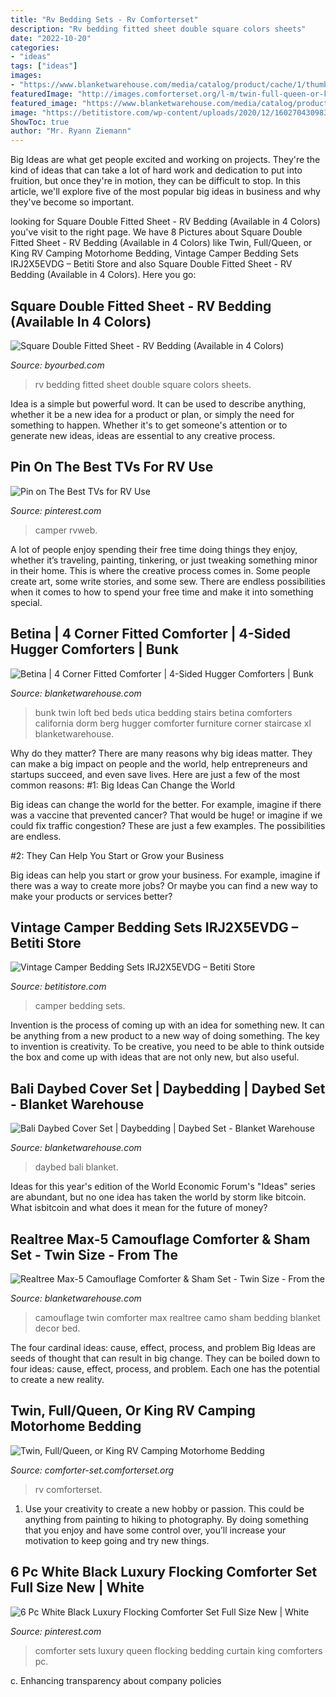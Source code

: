 ```yaml
---
title: "Rv Bedding Sets - Rv Comforterset"
description: "Rv bedding fitted sheet double square colors sheets"
date: "2022-10-20"
categories:
- "ideas"
tags: ["ideas"]
images:
- "https://www.blanketwarehouse.com/media/catalog/product/cache/1/thumbnail/9df78eab33525d08d6e5fb8d27136e95/m/a/max5_bed_9.jpg"
featuredImage: "http://images.comforterset.org/l-m/twin-full-queen-or-king-rv-camping.jpg"
featured_image: "https://www.blanketwarehouse.com/media/catalog/product/cache/1/thumbnail/9df78eab33525d08d6e5fb8d27136e95/m/a/max5_bed_9.jpg"
image: "https://betitistore.com/wp-content/uploads/2020/12/1602704309839-8f20206a-ce79-4882-af29-4e5b5a5d5e17.jpeg"
ShowToc: true
author: "Mr. Ryann Ziemann"
---
```



Big Ideas are what get people excited and working on projects. They're the kind of ideas that can take a lot of hard work and dedication to put into fruition, but once they're in motion, they can be difficult to stop. In this article, we'll explore five of the most popular big ideas in business and why they've become so important.

	

		
looking for Square Double Fitted Sheet - RV Bedding (Available in 4 Colors) you've visit to the right page. We have 8 Pictures about Square Double Fitted Sheet - RV Bedding (Available in 4 Colors) like Twin, Full/Queen, or King RV Camping Motorhome Bedding, Vintage Camper Bedding Sets IRJ2X5EVDG – Betiti Store and also Square Double Fitted Sheet - RV Bedding (Available in 4 Colors). Here you go:
		
    
## Square Double Fitted Sheet - RV Bedding (Available In 4 Colors)

<img loading=lazy src="http://cdn3.volusion.com/evqre.ktvax/v/vspfiles/photos/FRSSS-RV-BYB-TSQUAREDFIT-2.jpg" onerror="this.onerror=null;this.src='https://tse4.mm.bing.net/th?id=OIP.tGeMX8h7_woU2PEi6aLYFAHaGq&amp;pid=15.1';" alt="Square Double Fitted Sheet - RV Bedding (Available in 4 Colors)">

_Source: byourbed.com_

>rv bedding fitted sheet double square colors sheets. 

	

Idea is a simple but powerful word. It can be used to describe anything, whether it be a new idea for a product or plan, or simply the need for something to happen. Whether it's to get someone's attention or to generate new ideas, ideas are essential to any creative process.

    
## Pin On The Best TVs For RV Use

<img loading=lazy src="https://i.pinimg.com/736x/38/ae/93/38ae935e89671288a80ef32caea96c8b.jpg" onerror="this.onerror=null;this.src='https://tse2.mm.bing.net/th?id=OIP.nC3hNyubFv2SjuVq7BgziAHaEO&amp;pid=15.1';" alt="Pin on The Best TVs for RV Use">

_Source: pinterest.com_

>camper rvweb. 

	

A lot of people enjoy spending their free time doing things they enjoy, whether it’s traveling, painting, tinkering, or just tweaking something minor in their home. This is where the creative process comes in. Some people create art, some write stories, and some sew. There are endless possibilities when it comes to how to spend your free time and make it into something special.

    
## Betina | 4 Corner Fitted Comforter | 4-Sided Hugger Comforters | Bunk

<img loading=lazy src="https://www.blanketwarehouse.com/media/catalog/product/cache/1/thumbnail/9df78eab33525d08d6e5fb8d27136e95/b/e/betina_bunk_5.jpg" onerror="this.onerror=null;this.src='https://tse2.mm.bing.net/th?id=OIP._rxPzTZV4Do5SG7uSKKQjwHaHa&amp;pid=15.1';" alt="Betina | 4 Corner Fitted Comforter | 4-Sided Hugger Comforters | Bunk">

_Source: blanketwarehouse.com_

>bunk twin loft bed beds utica bedding stairs betina comforters california dorm berg hugger comforter furniture corner staircase xl blanketwarehouse. 

	

Why do they matter?
There are many reasons why big ideas matter. They can make a big impact on people and the world, help entrepreneurs and startups succeed, and even save lives. Here are just a few of the most common reasons:
#1: Big Ideas Can Change the World

Big ideas can change the world for the better. For example, imagine if there was a vaccine that prevented cancer? That would be huge! or imagine if we could fix traffic congestion? These are just a few examples. The possibilities are endless.

#2: They Can Help You Start or Grow your Business

Big ideas can help you start or grow your business. For example, imagine if there was a way to create more jobs? Or maybe you can find a new way to make your products or services better?

    
## Vintage Camper Bedding Sets IRJ2X5EVDG – Betiti Store

<img loading=lazy src="https://betitistore.com/wp-content/uploads/2020/12/1602704309839-8f20206a-ce79-4882-af29-4e5b5a5d5e17.jpeg" onerror="this.onerror=null;this.src='https://tse3.mm.bing.net/th?id=OIP.DzDWDCgPU40Ff2xGfi5khQHaHa&amp;pid=15.1';" alt="Vintage Camper Bedding Sets IRJ2X5EVDG – Betiti Store">

_Source: betitistore.com_

>camper bedding sets. 

	

Invention is the process of coming up with an idea for something new. It can be anything from a new product to a new way of doing something. The key to invention is creativity. To be creative, you need to be able to think outside the box and come up with ideas that are not only new, but also useful.

    
## Bali Daybed Cover Set | Daybedding | Daybed Set - Blanket Warehouse

<img loading=lazy src="https://www.blanketwarehouse.com/media/catalog/product/cache/1/image/9df78eab33525d08d6e5fb8d27136e95/b/a/bali_daybed.jpg" onerror="this.onerror=null;this.src='https://tse3.mm.bing.net/th?id=OIP.GJAGW0qtrRcTJoNdSAKOXAHaFj&amp;pid=15.1';" alt="Bali Daybed Cover Set | Daybedding | Daybed Set - Blanket Warehouse">

_Source: blanketwarehouse.com_

>daybed bali blanket. 

	

Ideas for this year's edition of the World Economic Forum's "Ideas" series are abundant, but no one idea has taken the world by storm like bitcoin. What isbitcoin and what does it mean for the future of money? 

    
## Realtree Max-5 Camouflage Comforter &amp; Sham Set - Twin Size - From The

<img loading=lazy src="https://www.blanketwarehouse.com/media/catalog/product/cache/1/thumbnail/9df78eab33525d08d6e5fb8d27136e95/m/a/max5_bed_9.jpg" onerror="this.onerror=null;this.src='https://tse1.mm.bing.net/th?id=OIP.P3J4Tv0BTOB1r2ZtMTWrcwHaHa&amp;pid=15.1';" alt="Realtree Max-5 Camouflage Comforter &amp; Sham Set - Twin Size - From the">

_Source: blanketwarehouse.com_

>camouflage twin comforter max realtree camo sham bedding blanket decor bed. 

	

The four cardinal ideas: cause, effect, process, and problem
Big Ideas are seeds of thought that can result in big change. They can be boiled down to four ideas: cause, effect, process, and problem. Each one has the potential to create a new reality.

    
## Twin, Full/Queen, Or King RV Camping Motorhome Bedding

<img loading=lazy src="http://images.comforterset.org/l-m/twin-full-queen-or-king-rv-camping.jpg" onerror="this.onerror=null;this.src='https://tse2.mm.bing.net/th?id=OIP.tNid0ZqwXdAUWMTO5BEAkQHaEu&amp;pid=15.1';" alt="Twin, Full/Queen, or King RV Camping Motorhome Bedding">

_Source: comforter-set.comforterset.org_

>rv comforterset. 

	

1. Use your creativity to create a new hobby or passion. This could be anything from painting to hiking to photography. By doing something that you enjoy and have some control over, you’ll increase your motivation to keep going and try new things.

    
## 6 Pc White Black Luxury Flocking Comforter Set Full Size New | White

<img loading=lazy src="https://i.pinimg.com/736x/ab/ba/1d/abba1df551644de365d266d4431be0f8--curtain-store-flocking.jpg" onerror="this.onerror=null;this.src='https://tse4.mm.bing.net/th?id=OIP.uTOMjzm6mZb0gHP-6PlP_gHaF_&amp;pid=15.1';" alt="6 Pc White Black Luxury Flocking Comforter Set Full Size New | White">

_Source: pinterest.com_

>comforter sets luxury queen flocking bedding curtain king comforters pc. 

	

c. Enhancing transparency about company policies 

